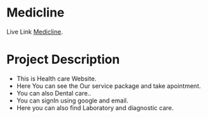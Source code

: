 # Medicline

Live Link [Medicline](https://medicline-9caea.web.app).


# Project Description

- This is Health care Website.
- Here You can see the Our service package and take apointment.
- You can also Dental care..
- You can signIn using google and email.
- Here you can also find Laboratory and diagnostic care.

